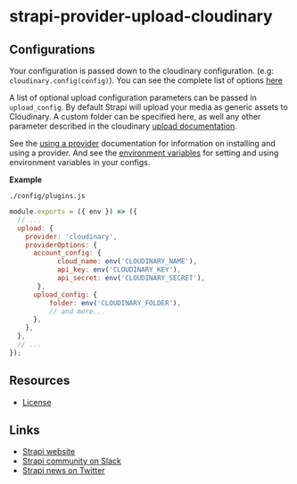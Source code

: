 # strapi-provider-upload-cloudinary

## Configurations

Your configuration is passed down to the cloudinary configuration. (e.g: `cloudinary.config(config)`). You can see the complete list of options [here](https://cloudinary.com/documentation/cloudinary_sdks#configuration_parameters)

A list of optional upload configuration parameters can be passed in `upload_config`. By default Strapi will upload your media as generic assets to Cloudinary. A custom folder can be specified here, as well any other parameter described in the cloudinary [upload documentation](https://cloudinary.com/documentation/image_upload_api_reference).

See the [using a provider](https://strapi.io/documentation/v3.x/plugins/upload.html#using-a-provider) documentation for information on installing and using a provider. And see the [environment variables](https://strapi.io/documentation/v3.x/concepts/configurations.html#environment-variables) for setting and using environment variables in your configs.

**Example**

`./config/plugins.js`

```js
module.exports = ({ env }) => ({
  // ...
  upload: {
    provider: 'cloudinary',
    providerOptions: {
      account_config: {
            cloud_name: env('CLOUDINARY_NAME'),
            api_key: env('CLOUDINARY_KEY'),
            api_secret: env('CLOUDINARY_SECRET'),
       },
      upload_config: {
          folder: env('CLOUDINARY_FOLDER'),
          // and more...
      },
    },
  },
  // ...
});
```

## Resources

- [License](LICENSE)

## Links

- [Strapi website](http://strapi.io/)
- [Strapi community on Slack](http://slack.strapi.io)
- [Strapi news on Twitter](https://twitter.com/strapijs)
